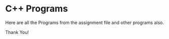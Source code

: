 # C++ Programs
Here are all the Programs from the assignment file and other programs also. 

Thank You!
